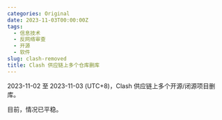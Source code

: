 ```yaml
---
categories: Original
date: 2023-11-03T00:00:00Z
tags:
  - 信息技术
  - 反网络审查
  - 开源
  - 软件
slug: clash-removed
title: Clash 供应链上多个仓库删库
---
```


2023-11-02 至 2023-11-03 (UTC+8)，Clash 供应链上多个开源/闭源项目删库。

目前，情况已平稳。

<div style="display: none;">
    <a href="https://github.com/MetaCubeX/mihomo/tree/Meta">mihomo</a>
    <a href="https://github.com/clash-verge-rev/clash-verge-rev">clash-verge-rev</a>
    <a href="https://github.com/MetaCubeX/ClashMetaForAndroid/tree/main">ClashMetaForAndroid</a>
    <a href="https://github.com/MetaCubeX/metacubexd">metacubexd</a>
</div>
